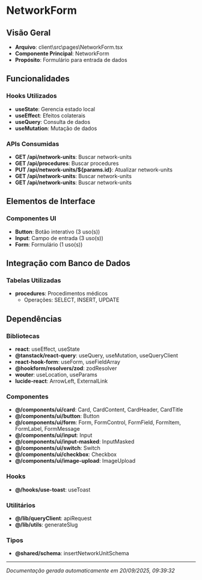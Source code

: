 # NetworkForm

## Visão Geral
- **Arquivo**: client\src\pages\NetworkForm.tsx
- **Componente Principal**: NetworkForm
- **Propósito**: Formulário para entrada de dados

## Funcionalidades

### Hooks Utilizados
- **useState**: Gerencia estado local
- **useEffect**: Efeitos colaterais
- **useQuery**: Consulta de dados
- **useMutation**: Mutação de dados

### APIs Consumidas
- **GET /api/network-units**: Buscar network-units
- **GET /api/procedures**: Buscar procedures
- **PUT /api/network-units/${params.id}**: Atualizar network-units
- **GET /api/network-units**: Buscar network-units
- **GET /api/network-units**: Buscar network-units

## Elementos de Interface

### Componentes UI
- **Button**: Botão interativo (3 uso(s))
- **Input**: Campo de entrada (3 uso(s))
- **Form**: Formulário (1 uso(s))

## Integração com Banco de Dados

### Tabelas Utilizadas
- **procedures**: Procedimentos médicos
  - Operações: SELECT, INSERT, UPDATE



## Dependências

### Bibliotecas
- **react**: useEffect, useState
- **@tanstack/react-query**: useQuery, useMutation, useQueryClient
- **react-hook-form**: useForm, useFieldArray
- **@hookform/resolvers/zod**: zodResolver
- **wouter**: useLocation, useParams
- **lucide-react**: ArrowLeft, ExternalLink

### Componentes
- **@/components/ui/card**: Card, CardContent, CardHeader, CardTitle
- **@/components/ui/button**: Button
- **@/components/ui/form**: Form, FormControl, FormField, FormItem, FormLabel, FormMessage
- **@/components/ui/input**: Input
- **@/components/ui/input-masked**: InputMasked
- **@/components/ui/switch**: Switch
- **@/components/ui/checkbox**: Checkbox
- **@/components/ui/image-upload**: ImageUpload

### Hooks
- **@/hooks/use-toast**: useToast

### Utilitários
- **@/lib/queryClient**: apiRequest
- **@/lib/utils**: generateSlug

### Tipos
- **@shared/schema**: insertNetworkUnitSchema

---
*Documentação gerada automaticamente em 20/09/2025, 09:39:32*
